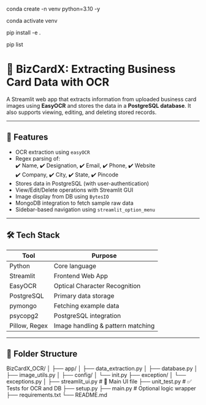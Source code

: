 conda create -n venv python=3.10 -y

conda activate venv

pip install -e .

pip list

# 📇 BizCardX: Extracting Business Card Data with OCR

A Streamlit web app that extracts information from uploaded business card images using **EasyOCR** and stores the data in a **PostgreSQL database**. It also supports viewing, editing, and deleting stored records.

---

## 🚀 Features

- OCR extraction using `easyOCR`
- Regex parsing of:  
  ✔️ Name, ✔️ Designation, ✔️ Email, ✔️ Phone, ✔️ Website  
  ✔️ Company, ✔️ City, ✔️ State, ✔️ Pincode
- Stores data in PostgreSQL (with user-authentication)
- View/Edit/Delete operations with Streamlit GUI
- Image display from DB using `BytesIO`
- MongoDB integration to fetch sample raw data
- Sidebar-based navigation using `streamlit_option_menu`

---

## 🛠️ Tech Stack

| Tool            | Purpose                         |
|----------------|----------------------------------|
| Python          | Core language                   |
| Streamlit       | Frontend Web App                |
| EasyOCR         | Optical Character Recognition   |
| PostgreSQL      | Primary data storage            |
| pymongo         | Fetching example data           |
| psycopg2        | PostgreSQL integration          |
| Pillow, Regex   | Image handling & pattern matching|

---

## 🧩 Folder Structure

BizCardX_OCR/
│
├── app/
│ ├── data_extraction.py
│ ├── database.py
│ ├── image_utils.py
│
├── config/
│ └── init.py
├── exception/
│ └── exceptions.py
│
├── streamlit_ui.py # 🚀 Main UI file
├── unit_test.py # ✅ Tests for OCR and DB
├── setup.py
├── main.py # Optional logic wrapper
├── requirements.txt
└── README.md